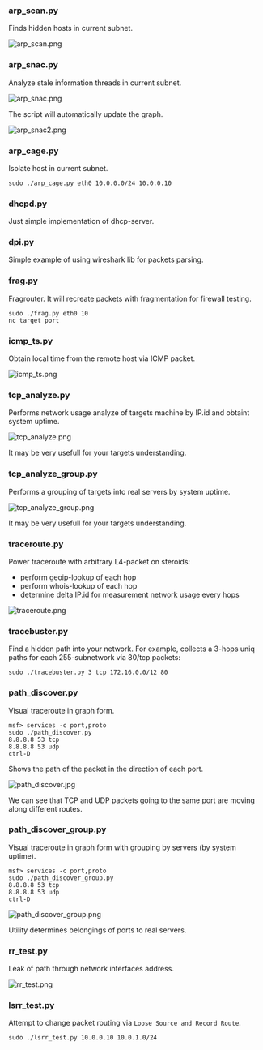 ### arp_scan.py
Finds hidden hosts in current subnet.

![arp_scan.png](demo/arp_scan.png)

### arp_snac.py
Analyze stale information threads in current subnet.

![arp_snac.png](demo/arp_snac.png)

The script will automatically update the graph.

![arp_snac2.png](demo/arp_snac2.png)

### arp_cage.py
Isolate host in current subnet.

`sudo ./arp_cage.py eth0 10.0.0.0/24 10.0.0.10`

### dhcpd.py
Just simple implementation of dhcp-server.

### dpi.py
Simple example of using wireshark lib for packets parsing.

### frag.py
Fragrouter. It will recreate packets with fragmentation for firewall testing.

```
sudo ./frag.py eth0 10
nc target port
```

### icmp_ts.py
Obtain local time from the remote host via ICMP packet.

![icmp_ts.png](demo/icmp_ts.png)

### tcp_analyze.py
Performs network usage analyze of targets machine by IP.id and obtaint system uptime.

![tcp_analyze.png](demo/tcp_analyze.png)

It may be very usefull for your targets understanding.

### tcp_analyze_group.py
Performs a grouping of targets into real servers by system uptime.

![tcp_analyze_group.png](demo/tcp_analyze_group.png)

It may be very usefull for your targets understanding.

### traceroute.py
Power traceroute with arbitrary L4-packet on steroids:
* perform geoip-lookup of each hop
* perform whois-lookup of each hop
* determine delta IP.id for measurement network usage every hops

![traceroute.png](demo/traceroute.png)

### tracebuster.py
Find a hidden path into your network.
For example, collects a 3-hops uniq paths for each 255-subnetwork via 80/tcp packets:

`sudo ./tracebuster.py 3 tcp 172.16.0.0/12 80`

### path_discover.py
Visual traceroute in graph form.

```
msf> services -c port,proto
sudo ./path_discover.py
8.8.8.8 53 tcp
8.8.8.8 53 udp
ctrl-D
```

Shows the path of the packet in the direction of each port.

![path_discover.jpg](demo/path_discover.jpg)

We can see that TCP and UDP packets going to the same port are moving along different routes.

### path_discover_group.py
Visual traceroute in graph form with grouping by servers (by system uptime).

```
msf> services -c port,proto
sudo ./path_discover_group.py
8.8.8.8 53 tcp
8.8.8.8 53 udp
ctrl-D
```

![path_discover_group.png](demo/path_discover_group.png)

Utility determines belongings of ports to real servers.

### rr_test.py
Leak of path through network interfaces address.

![rr_test.png](demo/rr_test.png)

### lsrr_test.py
Attempt to change packet routing via `Loose Source and Record Route`.

`sudo ./lsrr_test.py 10.0.0.10 10.0.1.0/24`
